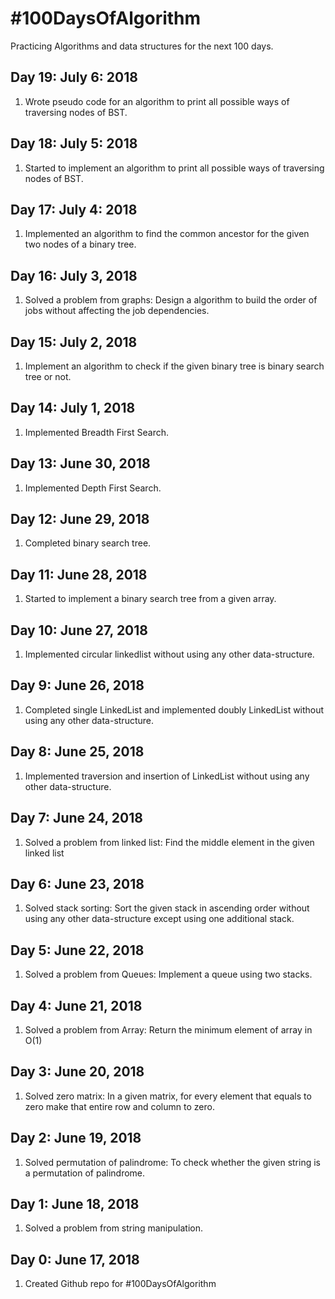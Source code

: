 # #100DaysOfAlgorithm

Practicing Algorithms and data structures for the next 100 days.

## Day 19: July 6: 2018
1. Wrote pseudo code for an algorithm to print all possible ways of traversing nodes of BST.

## Day 18: July 5: 2018
1. Started to implement an algorithm to print all possible ways of traversing nodes of BST.

## Day 17: July 4: 2018
1. Implemented an algorithm to find the common ancestor for the given two nodes of a binary tree.

## Day 16: July 3, 2018
1. Solved a problem from graphs: Design a algorithm to build the order of jobs without affecting the job dependencies.

## Day 15: July 2, 2018
1. Implement an algorithm to check if the given binary tree is binary search tree or not.

## Day 14: July 1, 2018
1. Implemented Breadth First Search.

## Day 13: June 30, 2018
1. Implemented Depth First Search.

## Day 12: June 29, 2018
1. Completed binary search tree.

## Day 11: June 28, 2018
1. Started to implement a binary search tree from a given array.

## Day 10: June 27, 2018
1. Implemented circular linkedlist without using any other data-structure.

## Day 9: June 26, 2018
1. Completed single LinkedList and implemented doubly LinkedList without using any other data-structure.

## Day 8: June 25, 2018
1. Implemented traversion and insertion of LinkedList without using any other data-structure.

## Day 7: June 24, 2018
1. Solved a problem from linked list: Find the middle element in the given linked list

## Day 6: June 23, 2018
1. Solved stack sorting: Sort the given stack in ascending order without using any other data-structure except using one additional stack.

## Day 5: June 22, 2018
1. Solved a problem from Queues: Implement a queue using two stacks.

## Day 4: June 21, 2018
1. Solved a problem from Array: Return the minimum element of array in O(1)

## Day 3: June 20, 2018
1. Solved zero matrix: In a given matrix, for every element that equals to zero make that entire row and column to zero.

## Day 2: June 19, 2018
1. Solved permutation of palindrome: To check whether the given string is a permutation of palindrome.

## Day 1: June 18, 2018
1. Solved a problem from string manipulation.

## Day 0: June 17, 2018
1. Created Github repo for #100DaysOfAlgorithm
